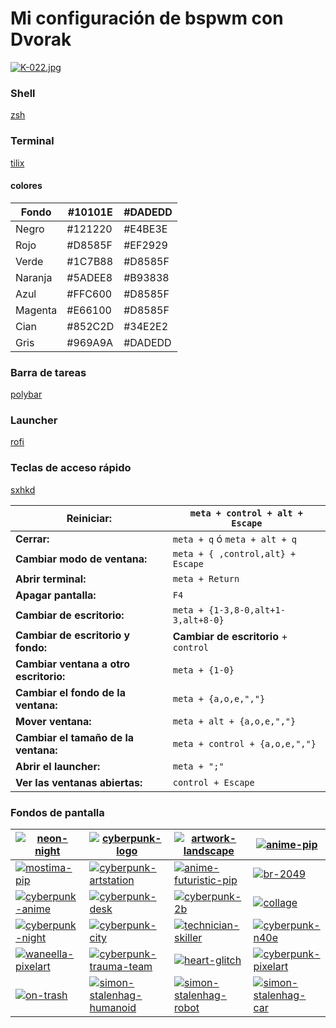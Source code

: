 # Mi configuración de bspwm con Dvorak

[![K-022.jpg](https://i.postimg.cc/YqRxJjrj/K-022.jpg)](https://postimg.cc/HVJ5MY7C)

### Shell
[zsh](https://archlinux.org/packages/extra/x86_64/zsh/)

### Terminal 
[tilix](https://github.com/gnunn1/tilix)
#### colores
|Fondo  |#10101E|#DADEDD|
|---|---|---|
|Negro  |#121220|#E4BE3E|
|Rojo   |#D8585F|#EF2929|
|Verde  |#1C7B88|#D8585F|
|Naranja|#5ADEE8|#B93838|
|Azul   |#FFC600|#D8585F|
|Magenta|#E66100|#D8585F|
|Cian   |#852C2D|#34E2E2|
|Gris   |#969A9A|#DADEDD|

### Barra de tareas
[polybar](https://github.com/polybar/polybar/wiki)

### Launcher
[rofi](https://github.com/adi1090x/rofi)

### Teclas de acceso rápido
[sxhkd](https://github.com/baskerville/sxhkd)

|**Reiniciar:**|```meta + control + alt + Escape```|
|---|---|
|**Cerrar:**|```meta + q``` ó ```meta + alt + q```|
|**Cambiar modo de ventana:**|```meta + { ,control,alt} + Escape```|
|**Abrir terminal:**|```meta + Return```|
|**Apagar pantalla:**|```F4```|
|**Cambiar de escritorio:**|```meta + {1-3,8-0,alt+1-3,alt+8-0}```|
|**Cambiar de escritorio y fondo:**|**Cambiar de escritorio** + ```control```|
|**Cambiar ventana a otro escritorio:**|```meta + {1-0}```|
|**Cambiar el fondo de la ventana:**|```meta + {a,o,e,","}```|
|**Mover ventana:**|```meta + alt + {a,o,e,","}```|
|**Cambiar el tamaño de la ventana:**|```meta + control + {a,o,e,","}```|
|**Abrir el launcher:**|```meta + ";"```|
|**Ver las ventanas abiertas:**|```control + Escape```|

### Fondos de pantalla 
| [![neon-night](https://c1.wallpaperflare.com/preview/656/797/170/street-photography-neon-night-photography-drone.jpg)](https://www.wallpaperflare.com/midnight-rain-untitled-street-photography-neon-night-photography-wallpaper-zucuj/download) | [![cyberpunk-logo](https://c4.wallpaperflare.com/wallpaper/23/29/169/cyberpunk-2077-cyberpunk-cd-projekt-red-video-games-logotype-hd-wallpaper-preview.jpg)](https://www.wallpaperflare.com/cyberpunk-2077-cd-projekt-red-video-games-logotype-wallpaper-gjmif/download) | [![artwork-landscape](https://c4.wallpaperflare.com/wallpaper/400/646/349/digital-digital-art-artwork-3d-night-hd-wallpaper-preview.jpg)](https://www.wallpaperflare.com/digital-digital-art-artwork-3d-night-landscape-architecture-wallpaper-udzdo/download) | [![anime-pip](https://c4.wallpaperflare.com/wallpaper/763/122/320/anime-anime-girls-picture-in-picture-wallpaper-preview.jpg)](https://www.wallpaperflare.com/anime-anime-girls-picture-in-picture-one-person-real-people-wallpaper-cmoba/download) |
|--|--|--|--|
| [![mostima-pip](https://c4.wallpaperflare.com/wallpaper/189/675/787/anime-anime-girls-picture-in-picture-cyberpunk-mostima-arknights-hd-wallpaper-preview.jpg)](https://www.wallpaperflare.com/anime-anime-girls-picture-in-picture-cyberpunk-mostima-arknights-wallpaper-ythnu/download) | [![cyberpunk-artstation](https://c4.wallpaperflare.com/wallpaper/81/188/42/artstation-cyberpunk-2077-hd-wallpaper-preview.jpg)](https://www.wallpaperflare.com/artstation-cyberpunk-2077-wallpaper-ytoxp/download) | [![anime-futuristic-pip](https://c4.wallpaperflare.com/wallpaper/404/449/201/anime-girls-picture-in-picture-cyberpunk-piture-in-picture-wallpaper-preview.jpg)](https://www.wallpaperflare.com/anime-girls-picture-in-picture-cyberpunk-piture-in-picture-wallpaper-caquf/download) | [![br-2049](https://c4.wallpaperflare.com/wallpaper/161/53/236/blade-runner-2049-cyberpunk-movies-blade-runner-wallpaper-preview.jpg)](https://www.wallpaperflare.com/white-haired-woman-digital-wallpaper-blade-runner-2049-cyberpunk-wallpaper-pblrh/download) |
| [![cyberpunk-anime](https://c4.wallpaperflare.com/wallpaper/836/1021/87/anime-anime-girls-cyberpunk-hd-wallpaper-preview.jpg)](https://www.wallpaperflare.com/anime-anime-girls-cyberpunk-wallpaper-yhfqw/download) | [![cyberpunk-desk](https://c4.wallpaperflare.com/wallpaper/62/549/99/cyberpunk-2077-cyberpunk-ultra-wide-ultra-settings-video-game-art-hd-wallpaper-preview.jpg)](https://www.wallpaperflare.com/cyberpunk-2077-ultra-wide-ultra-settings-video-game-art-wallpaper-ymicq/download) | [![cyberpunk-2b](https://c4.wallpaperflare.com/wallpaper/880/425/148/nixeu-digital-art-fan-art-cyberpunk-cyberpunk-2077-hd-wallpaper-preview.jpg)](https://www.wallpaperflare.com/nixeu-digital-art-fan-art-cyberpunk-cyberpunk-2077-wallpaper-ycexu/download) | [![collage](https://c4.wallpaperflare.com/wallpaper/783/604/988/cyberpunk-2077-cd-projekt-red-video-game-art-cyberpunk-photoshop-hd-wallpaper-preview.jpg)](https://www.wallpaperflare.com/cyberpunk-2077-cd-projekt-red-video-game-art-photoshop-keanu-reeves-wallpaper-yhevo/download) |
| [![cyberpunk-night](https://c4.wallpaperflare.com/wallpaper/843/56/876/night-artwork-futuristic-city-cyberpunk-wallpaper-preview.jpg)](https://www.wallpaperflare.com/black-signages-city-roads-with-lightings-and-cars-night-artwork-wallpaper-tgy/download) | [![cyberpunk-city](https://c4.wallpaperflare.com/wallpaper/1002/606/354/artwork-futuristic-city-cyberpunk-cyber-wallpaper-preview.jpg)](https://www.wallpaperflare.com/artwork-futuristic-city-cyberpunk-science-fiction-digital-art-wallpaper-cucco/download) | [![technician-skiller](https://c4.wallpaperflare.com/wallpaper/82/422/494/cyberpunk-cyberpunk-2077-wallpaper-preview.jpg)](https://www.wallpaperflare.com/flat-screen-tv-cyberpunk-cyberpunk-2077-illuminated-technology-wallpaper-htkfi/download) | [![cyberpunk-n40e](https://c4.wallpaperflare.com/wallpaper/36/22/383/neon-cyberpunk-science-fiction-artwork-digital-art-hd-wallpaper-preview.jpg)](https://www.wallpaperflare.com/neon-cyberpunk-science-fiction-artwork-digital-art-women-wallpaper-grhed/download) |
| [![waneella-pixelart](https://c4.wallpaperflare.com/wallpaper/602/252/917/waneella-pixel-art-city-cyberpunk-hd-wallpaper-preview.jpg)](https://www.wallpaperflare.com/waneella-pixel-art-city-cyberpunk-wallpaper-ybvmm/download) | [![cyberpunk-trauma-team](https://c4.wallpaperflare.com/wallpaper/36/185/198/digital-art-artwork-video-games-cyberpunk-cyberpunk-2077-hd-wallpaper-preview.jpg)](https://www.wallpaperflare.com/digital-art-artwork-video-games-cyberpunk-cyberpunk-2077-wallpaper-grzpi/download) | [![heart-glitch](https://c4.wallpaperflare.com/wallpaper/995/593/281/glitch-art-polygon-art-low-poly-abstract-wallpaper-preview.jpg)](https://www.wallpaperflare.com/black-and-red-human-heart-illustration-glitch-art-polygon-art-wallpaper-smfro/download) | [![cyberpunk-pixelart](https://c4.wallpaperflare.com/wallpaper/110/664/979/cyberpunk-video-games-pixel-art-the-last-night-wallpaper-preview.jpg)](https://www.wallpaperflare.com/anime-illustration-cyberpunk-video-games-pixel-art-the-last-night-wallpaper-pcrbj/download) |
| [![on-trash](https://c4.wallpaperflare.com/wallpaper/866/377/85/science-fiction-digital-art-concept-art-artwork-futuristic-hd-wallpaper-preview.jpg)](https://www.wallpaperflare.com/science-fiction-digital-art-concept-art-artwork-futuristic-wallpaper-gjfyh/download) | [![simon-stalenhag-humanoid](https://c4.wallpaperflare.com/wallpaper/432/951/669/cyberpunk-artwork-robot-rust-wallpaper-preview.jpg)](https://www.wallpaperflare.com/brown-humanoid-digital-wallpaper-yellow-and-blue-bird-cyberpunk-wallpaper-pvb/download) | [![simon-stalenhag-robot](https://c4.wallpaperflare.com/wallpaper/6/47/705/science-fiction-robot-simon-st%C3%A5lenhag-wallpaper-preview.jpg)](https://www.wallpaperflare.com/digital-wallpaper-of-city-science-fiction-robot-simon-st%C3%A5lenhag-wallpaper-hvrw/download) | [![simon-stalenhag-car](https://c4.wallpaperflare.com/wallpaper/500/67/776/car-apocalyptic-simon-st%C3%A5lenhag-cyberpunk-wallpaper-preview.jpg)](https://www.wallpaperflare.com/car-apocalyptic-simon-st%C3%A5lenhag-cyberpunk-science-fiction-wallpaper-cupdm/download) |
